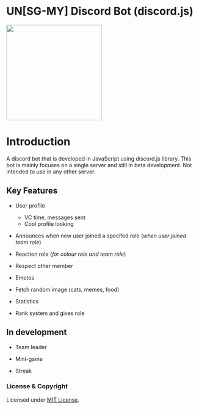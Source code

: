 # UN[SG-MY] Discord Bot (discord.js)

<img src="https://user-images.githubusercontent.com/50593529/60682921-c5757300-9ec7-11e9-9e75-a931cfcfb761.png" width="250">

# **Introduction**

A discord bot that is developed in JavaScript using discord.js library. This bot is mainly focuses on a single server and still in beta development. Not intended to use in any other server.

## Key Features  

* User profile
  * VC time, messages sent
  * Cool profile looking

* Announces when new user joined a specifed role (*when user joined team role*)


* Reaction role (*for colour role and team role*)

* Respect other member

* Emotes

* Fetch random image (cats, memes, food)

* Statistics


* Rank system and gives role 


## In development
* Team leader

* Mini-game

* Streak



### License & Copyright

Licensed under [MIT License](LICENSE).

